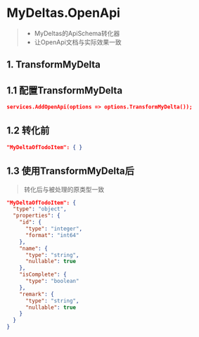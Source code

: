 # MyDeltas.OpenApi
>* MyDeltas的ApiSchema转化器
>* 让OpenApi文档与实际效果一致

## 1. TransformMyDelta
## 1.1 配置TransformMyDelta
~~~json
services.AddOpenApi(options => options.TransformMyDelta());
~~~

## 1.2 转化前
~~~json
"MyDeltaOfTodoItem": { }
~~~

## 1.3 使用TransformMyDelta后
>转化后与被处理的原类型一致
~~~json
"MyDeltaOfTodoItem": {
  "type": "object",
  "properties": {
    "id": {
      "type": "integer",
      "format": "int64"
    },
    "name": {
      "type": "string",
      "nullable": true
    },
    "isComplete": {
      "type": "boolean"
    },
    "remark": {
      "type": "string",
      "nullable": true
    }
  }
}
~~~